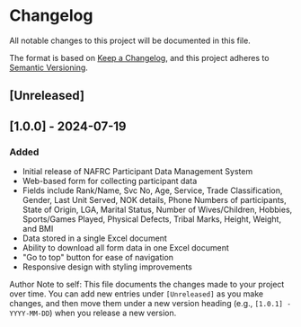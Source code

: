 # Changelog

All notable changes to this project will be documented in this file.

The format is based on [Keep a Changelog](https://keepachangelog.com/en/1.0.0/), 
and this project adheres to [Semantic Versioning](https://semver.org/spec/v2.0.0.html).

## [Unreleased]

## [1.0.0] - 2024-07-19
### Added
- Initial release of NAFRC Participant Data Management System
- Web-based form for collecting participant data
- Fields include Rank/Name, Svc No, Age, Service, Trade Classification, Gender, Last Unit Served, NOK details, Phone Numbers of participants, State of Origin, LGA, Marital Status, Number of Wives/Children, Hobbies, Sports/Games Played, Physical Defects, Tribal Marks, Height, Weight, and BMI
- Data stored in a single Excel document
- Ability to download all form data in one Excel document
- "Go to top" button for ease of navigation
- Responsive design with styling improvements


Author Note to self: This file documents the changes made to your project over time. You can add new entries under `[Unreleased]` as you make changes, and then move them under a new version heading (e.g., `[1.0.1] - YYYY-MM-DD`) when you release a new version.